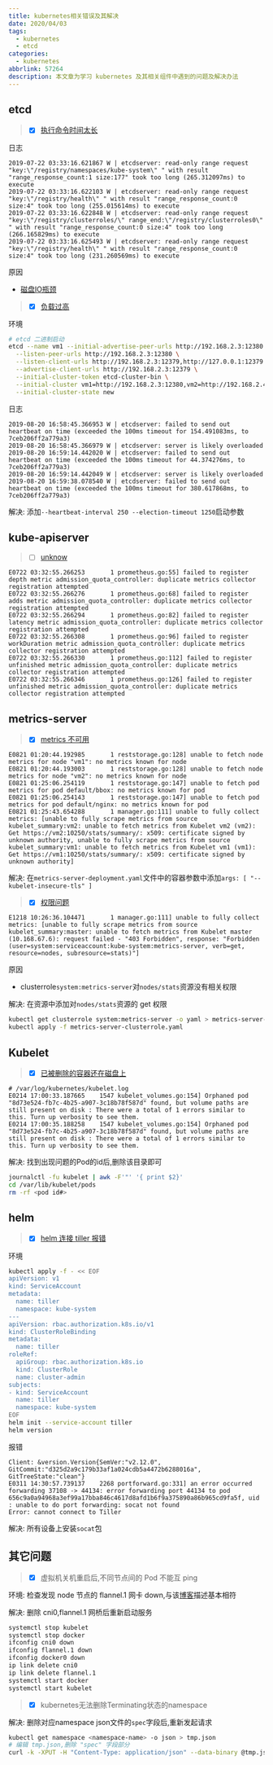 ```yaml
---
title: kubernetes相关错误及其解决
date: 2020/04/03
tags:
  - kubernetes
  - etcd
categories:
  - kubernetes
abbrlink: 57264
description: 本文章为学习 kubernetes 及其相关组件中遇到的问题及解决办法
---
```


## etcd

> - [x] [执行命令时间太长](https://github.com/etcd-io/etcd/issues/10174)

日志

```log
2019-07-22 03:33:16.621867 W | etcdserver: read-only range request "key:\"/registry/namespaces/kube-system\" " with result "range_response_count:1 size:177" took too long (265.312097ms) to execute
2019-07-22 03:33:16.622103 W | etcdserver: read-only range request "key:\"/registry/health\" " with result "range_response_count:0 size:4" took too long (255.015614ms) to execute
2019-07-22 03:33:16.622848 W | etcdserver: read-only range request "key:\"/registry/clusterroles/\" range_end:\"/registry/clusterroles0\" " with result "range_response_count:0 size:4" took too long (266.165829ms) to execute
2019-07-22 03:33:16.625493 W | etcdserver: read-only range request "key:\"/registry/health\" " with result "range_response_count:0 size:4" took too long (231.260569ms) to execute
```

原因

- [磁盘IO瓶颈](https://github.com/etcd-io/etcd/blob/master/Documentation/faq.md#what-does-the-etcd-warning-apply-entries-took-too-long-mean)

> - [x] [负载过高](https://github.com/etcd-io/etcd/issues/5154)

环境

```bash
# etcd 二进制启动
etcd --name vm1 --initial-advertise-peer-urls http://192.168.2.3:12380 \
  --listen-peer-urls http://192.168.2.3:12380 \
  --listen-client-urls http://192.168.2.3:12379,http://127.0.0.1:12379 \
  --advertise-client-urls http://192.168.2.3:12379 \
  --initial-cluster-token etcd-cluster-bin \
  --initial-cluster vm1=http://192.168.2.3:12380,vm2=http://192.168.2.4:12380 \
  --initial-cluster-state new
```

日志

```log
2019-08-20 16:58:45.366953 W | etcdserver: failed to send out heartbeat on time (exceeded the 100ms timeout for 154.491083ms, to 7ceb206ff2a779a3)
2019-08-20 16:58:45.366979 W | etcdserver: server is likely overloaded
2019-08-20 16:59:14.442020 W | etcdserver: failed to send out heartbeat on time (exceeded the 100ms timeout for 44.374276ms, to 7ceb206ff2a779a3)
2019-08-20 16:59:14.442049 W | etcdserver: server is likely overloaded
2019-08-20 16:59:38.078540 W | etcdserver: failed to send out heartbeat on time (exceeded the 100ms timeout for 380.617868ms, to 7ceb206ff2a779a3)
```

解决: 添加`--heartbeat-interval 250 --election-timeout 1250`启动参数

## kube-apiserver

> - [ ] [unknow](https://github.com/kubernetes/kubernetes/issues/76956)

```log
E0722 03:32:55.266253       1 prometheus.go:55] failed to register depth metric admission_quota_controller: duplicate metrics collector registration attempted
E0722 03:32:55.266276       1 prometheus.go:68] failed to register adds metric admission_quota_controller: duplicate metrics collector registration attempted
E0722 03:32:55.266294       1 prometheus.go:82] failed to register latency metric admission_quota_controller: duplicate metrics collector registration attempted
E0722 03:32:55.266308       1 prometheus.go:96] failed to register workDuration metric admission_quota_controller: duplicate metrics collector registration attempted
E0722 03:32:55.266330       1 prometheus.go:112] failed to register unfinished metric admission_quota_controller: duplicate metrics collector registration attempted
E0722 03:32:55.266346       1 prometheus.go:126] failed to register unfinished metric admission_quota_controller: duplicate metrics collector registration attempted
```

## metrics-server

> - [x] [metrics 不可用](https://github.com/kubernetes-incubator/metrics-server/issues/247)

```log
E0821 01:20:44.192985       1 reststorage.go:128] unable to fetch node metrics for node "vm1": no metrics known for node
E0821 01:20:44.193003       1 reststorage.go:128] unable to fetch node metrics for node "vm2": no metrics known for node
E0821 01:25:06.254119       1 reststorage.go:147] unable to fetch pod metrics for pod default/bbox: no metrics known for pod
E0821 01:25:06.254143       1 reststorage.go:147] unable to fetch pod metrics for pod default/nginx: no metrics known for pod
E0821 01:25:43.654288       1 manager.go:111] unable to fully collect metrics: [unable to fully scrape metrics from source kubelet_summary:vm2: unable to fetch metrics from Kubelet vm2 (vm2): Get https://vm2:10250/stats/summary/: x509: certificate signed by unknown authority, unable to fully scrape metrics from source kubelet_summary:vm1: unable to fetch metrics from Kubelet vm1 (vm1): Get https://vm1:10250/stats/summary/: x509: certificate signed by unknown authority]
```

解决: 在`metrics-server-deployment.yaml`文件中的容器参数中添加`args: [ "--kubelet-insecure-tls" ]`

> - [x] [权限问题](https://www.cnblogs.com/vincenshen/p/9638162.html)

```log
E1218 10:26:36.104471       1 manager.go:111] unable to fully collect metrics: [unable to fully scrape metrics from source kubelet_summary:master: unable to fetch metrics from Kubelet master (10.168.67.6): request failed - "403 Forbidden", response: "Forbidden (user=system:serviceaccount:kube-system:metrics-server, verb=get, resource=nodes, subresource=stats)"]
```

原因

- clusterrole`system:metrics-server`对`nodes/stats`资源没有相关权限

解决: 在资源中添加对`nodes/stats`资源的 get 权限

```bash
kubectl get clusterrole system:metrics-server -o yaml > metrics-server-clusterrole.yaml
kubectl apply -f metrics-server-clusterrole.yaml
```

## Kubelet

> - [x] [已被删除的容器还在磁盘上](https://github.com/kubernetes/kubernetes/issues/60987#issuecomment-529107444)

```log
# /var/log/kubernetes/kubelet.log
E0214 17:00:33.187665    1547 kubelet_volumes.go:154] Orphaned pod "8d73e524-fb7c-4b25-a907-3c18b78f587d" found, but volume paths are still present on disk : There were a total of 1 errors similar to this. Turn up verbosity to see them.
E0214 17:00:35.188258    1547 kubelet_volumes.go:154] Orphaned pod "8d73e524-fb7c-4b25-a907-3c18b78f587d" found, but volume paths are still present on disk : There were a total of 1 errors similar to this. Turn up verbosity to see them.
```

解决: 找到出现问题的Pod的id后,删除该目录即可

```bash
journalctl -fu kubelet | awk -F'"' '{ print $2}'
cd /var/lib/kubelet/pods
rm -rf <pod id#>
```

## helm

> - [x] [helm 连接 tiller 报错](https://www.orchome.com/1977)

环境

```bash
kubectl apply -f - << EOF
apiVersion: v1
kind: ServiceAccount
metadata:
  name: tiller
  namespace: kube-system
---
apiVersion: rbac.authorization.k8s.io/v1
kind: ClusterRoleBinding
metadata:
  name: tiller
roleRef:
  apiGroup: rbac.authorization.k8s.io
  kind: ClusterRole
  name: cluster-admin
subjects:
- kind: ServiceAccount
  name: tiller
  namespace: kube-system
EOF
helm init --service-account tiller
helm version
```

报错

```log
Client: &version.Version{SemVer:"v2.12.0", GitCommit:"d325d2a9c179b33af1a024cdb5a4472b6288016a", GitTreeState:"clean"}
E0311 14:30:57.739137    2268 portforward.go:331] an error occurred forwarding 37108 -> 44134: error forwarding port 44134 to pod 656c9a0a94968a3ef99a17bba846c4617d8afd1b6f9a375890a86b965cd9fa5f, uid : unable to do port forwarding: socat not found
Error: cannot connect to Tiller
```

解决: 所有设备上安装`socat`包

## 其它问题

> - [x] 虚拟机关机重启后,不同节点间的 Pod 不能互 ping

环境: 检查发现 node 节点的 flannel.1 网卡 down,与该[博客](https://www.oschina.net/question/2344660_2286913)描述基本相符

解决: 删除 cni0,flannel.1 网桥后重新启动服务

```bash
systemctl stop kubelet
systemctl stop docker
ifconfig cni0 down
ifconfig flannel.1 down
ifconfig docker0 down
ip link delete cni0
ip link delete flannel.1
systemctl start docker
systemctl start kubelet
```

> - [x] kubernetes无法删除Terminating状态的namespace

解决: 删除对应namespace json文件的`spec`字段后,重新发起请求

```bash
kubectl get namespace <namespace-name> -o json > tmp.json
# 编辑 tmp.json,删除 "spec" 字段部分
curl -k -XPUT -H "Content-Type: application/json" --data-binary @tmp.json http://127.0.0.1:8001/api/v1/namespaces/istio-system/finalize
```
